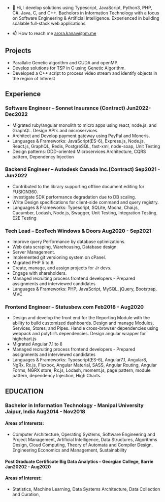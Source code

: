 - 👋 Hi, I develop solutions using Typescript, JavaScript, Python3, PHP, C#, Java, C, and C++. Bachelors in Information Technology with a focus on Software Engineering & Artificial Intelligence. Experienced in building scalable full-stack web applications.

- 📫 How to reach me arora.kanav@pm.me
## Projects
* Parallalie Genetic algorithm and CUDA and openMP.
* Develop solutions for TSP in C using Genetic Algorithm.
* Developed a C++ script to process video stream and identify objects in the region of Interest

## Experience
### Software Engineer  – Sonnet Insurance (Contract)            	Jun2022-Dec2022
* Migrated ruby/angular monolith to micro apps using react, node.js, and GraphQL. Design API’s and microservices.
* Architect and Develop payment gateway using PayPal and Moneris.
* Languages & Frameworks: JavaScript(ES-6), Express.js, Node.js, React.js, GraphQL, Redis, PostgreSQL, fast-xml, node-soap, Unit Testing
* Design patterns: DDD-oriented Microservices Architecture, CQRS pattern, Dependency Injection
### Backend Engineer – Autodesk Canada Inc.(Contract)                    Sep2021 - Jun2022
* Contributed to the library supporting offline document editing for FUSION360. 
* Investigate SDK performance degradation due to DB scaling.
* Write Design specifications for client-side command and query registry.
* Languages & Frameworks: Typescript, SQLite, Mocha, Chai.js, Cucumber, Lodash, Node.js, Swagger, Unit Testing, Integration Testing, E2E Testing
### Tech Lead – EcoTech Windows & Doors     		Aug2020 - Sep2021
* Improve query Performance by database optimizations. 
* Web data scraping, Warehousing, Database design.  
* Server Management. 
* Implemented git versioning system on cPanel.
* Migrated PHP 5 to 8.
* Create, manage, and assign projects for  Jr devs. 
* Engage with shareholders.
* Managed recruiting process frontend developers - Prepared assignments and interviewed candidates
* Languages & Frameworks: PHP, JavaScript, MySQL, jQuery, Bootstrap, MVC
### Frontend Engineer – Statusbew.com	 		        	Feb2018 - Aug2020
*	Design and develop the front end for the Reporting Module with the ability to build customized dashboards. Design and manage Modules, Services, Stores, and Pipes. Handle cross-browser dependencies using webpack and polyfill’s dependencies. Design angular wrapper for highchart.js
*	Migrated Angular 7.1 to 8
*	Managed recruiting process frontend developers - Prepared assignments and interviewed candidates
*	Languages & Frameworks: Typescript(ES-6), Angular7.1, Angular8, NgRx, Rx.js, Flexbox, Angular Material, SASS, Angular Routing, Angular Forms, NGRX store, Rx.js, Lodash, moment.js, page pattern, module pattern, dependency Injection, High Charts.
## EDUCATION
### Bachelor in Information Technology - Manipal University Jaipur, India 	Aug2014 - Nov2018
#### Areas of Interests: 
* Computer Architecture, Operating Systems, Software Engineering and Project Management, Artificial Intelligence, Data Structures, Algorithms Design, Cloud Computing, Theory of Automata and Compiler Design, Engineering Economics and Management, Sustainability

#### Post Graduate Certificate Big Data Analytics – Georgian College, Barrie	Jan20202 - Aug2020
#### Areas of Interest: 
* Statistics, Machine Learning, Data Systems Architecture, Data Collection and Curation, 

<!---
arorakanav/arorakanav is a ✨ special ✨ repository because its `README.md` (this file) appears on your GitHub profile.
You can click the Preview link to take a look at your changes.
--->
